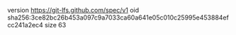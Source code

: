 version https://git-lfs.github.com/spec/v1
oid sha256:3ce82bc26b453a097c9a7033ca60a641e05c010c25995e453884efcc241a2ec4
size 63
